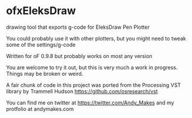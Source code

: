 # ofxEleksDraw
drawing tool that exports g-code for EleksDraw Pen Plotter

You could probably use it with other plotters, but you might need to tweak some of the settings/g-code

Written for oF 0.9.8 but probably works on most any version

You are welcome to try it out, but this is very much a work in progress. Things may be broken or weird.

A fair chunk of code in this project was ported from the Processing VST library by Trammell Hudson
https://github.com/osresearch/vst

You can find me on twitter at https://twitter.com/Andy_Makes
and my protfolio at andymakes.com
